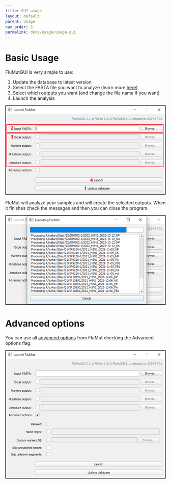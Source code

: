 ```yaml
---
title: GUI usage
layout: default
parent: Usage
nav_order: 3
permalink: docs/usage/usage-gui
---
```


# Basic Usage
FluMutGUI is very simple to use:
1. Update the database to latest version
1. Select the FASTA file you want to analyze (learn more [here](./input-file))
1. Select which [outputs](../output) you want (and change the file name if you want)
1. Launch the analysis

![](../../images/GUI-usage.png)

FluMut will analyze your samples and will create the selected outputs.
When it finishes check the messages and then you can close the program.

![](../../images/GUI-usage-done.png)

# Advanced options
You can use all [advanced options](docs/usage/usage-cli#options) from FluMut checking the Advanced options flag.

![](../../images/GUI-options.png)
